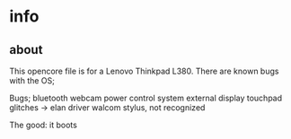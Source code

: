 # info

## about

This opencore file is for a Lenovo Thinkpad L380. There are known bugs with the OS;

Bugs;
bluetooth
webcam
power control system
external display
touchpad glitches -> elan driver
walcom stylus, not recognized

The good:
it boots
